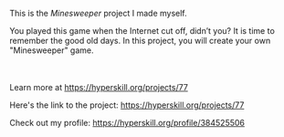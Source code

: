 This is the *Minesweeper* project I made myself.


<p>You played this game when the Internet cut off, didn’t you? It is time to remember the good old days. In this project, you will create your own "Minesweeper" game.</p><br/><br/>Learn more at <a href="https://hyperskill.org/projects/77?utm_source=ide&utm_medium=ide&utm_campaign=ide&utm_content=project-card">https://hyperskill.org/projects/77</a>

Here's the link to the project: https://hyperskill.org/projects/77

Check out my profile: https://hyperskill.org/profile/384525506